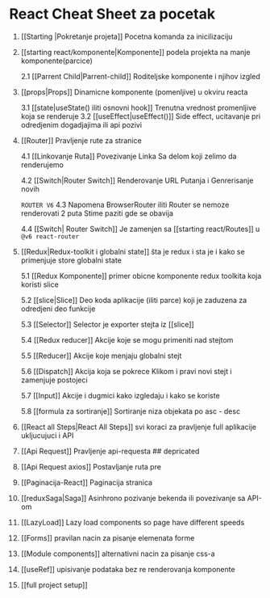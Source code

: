 # React Cheat Sheet za pocetak

1. [[Starting |Pokretanje projeta]] Pocetna komanda za inicilizaciju

2. [[starting react/komponente|Komponente]]  podela projekta na manje komponente(parcice)

	2.1 [[Parrent Child|Parrent-child]] Roditeljske komponente i njihov izgled

3. [[props|Props]] Dinamicne komponente (pomenljive) u okviru reacta

	3.1 [[state|useState() iliti osnovni hook]] Trenutna vrednost  promenljive koja se renderuje
	3.2 [[useEffect|useEffect()]] Side effect, ucitavanje pri odredjenim dogadjajima ili api pozivi

4. [[Router]] Pravljenje rute za stranice

	4.1 [[Linkovanje Ruta]] Povezivanje Linka Sa delom koji zelimo da renderujemo
	
	4.2 [[Switch|Router Switch]]  Renderovanje URL Putanja i Genrerisanje novih
	
	 `ROUTER V6`
	4.3  Napomena BrowserRouter iliti Router se nemoze renderovati 2 puta Stime paziti gde se obavija
	
	4.4 [[Switch| Router Switch]] Je zamenjen  sa [[starting react/Routes]]  u  `@v6 react-router`

5. [[Redux|Redux-toolkit i globalni state]]  šta je redux i sta je i kako se primenjuje store globalni state

	5.1 [[Redux Komponente]] primer obicne komponente redux toolkita koja koristi slice
	
	5.2 [[slice|Slice]] Deo koda aplikacije (iliti parce) koji je zaduzena za odredjeni deo funkcije
	
	5.3 [[Selector]] Selector je exporter stejta iz [[slice]]
	
	5.4 [[Redux reducer]] Akcije koje se mogu primeniti nad stejtom 
	
	5.5 [[Reducer]] Akcije koje menjaju globalni stejt
	
	5.6 [[Dispatch]]  Akcija koja se pokrece Klikom i pravi novi stejt i zamenjuje postojeci

	5.7 [[Input]] Akcije i dugmici kako izgledaju i kako se koriste

	5.8 [[formula za sortiranje]] Sortiranje niza objekata po asc - desc

1. [[React all Steps|React All Steps]]  svi koraci za pravljenje full aplikacije ukljucujuci i API

6. [[Api Request]] Pravljenje api-requesta ## depricated

7. [[Api Request axios]] Postavljanje ruta pre

8. [[Paginacija-React]] Paginacija stranica 

9. [[reduxSaga|Saga]] Asinhrono pozivanje bekenda ili povezivanje sa API-om

10. [[LazyLoad]] Lazy load components so page have different speeds

11. [[Forms]] pravilan nacin za pisanje elemenata forme

12. [[Module components]] alternativni nacin za pisanje css-a

13.  [[useRef]] upisivanje podataka bez re renderovanja komponente

14.  [[full project setup]]
